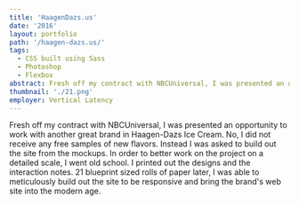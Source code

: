 ```yaml
---
title: 'HaagenDazs.us'
date: '2016'
layout: portfolio
path: '/haagen-dazs.us/'
tags:
  - CSS built using Sass
  - Photoshop
  - Flexbox
abstract: Fresh off my contract with NBCUniversal, I was presented an opportunity to work with another great brand in Haagen-Dazs Ice Cream.
thumbnail: './21.png'
employer: Vertical Latency
---
```


Fresh off my contract with NBCUniversal, I was presented an opportunity to work with another great brand in Haagen-Dazs Ice Cream. No, I did not receive any free samples of new flavors. Instead I was asked to build out the site from the mockups. In order to better work on the project on a detailed scale, I went old school. I printed out the designs and the interaction notes. 21 blueprint sized rolls of paper later, I was able to meticulously build out the site to be responsive and bring the brand's web site into the modern age.
